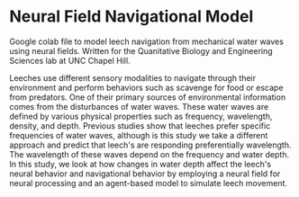 # Neural Field Navigational Model

Google colab file to model leech navigation from mechanical water waves using neural fields. Written for the Quanitative Biology and Engineering Sciences lab at UNC Chapel Hill.

Leeches use different sensory modalities to navigate through their environment and perform behaviors such as scavenge for food or escape from predators. One of their primary sources of environmental information comes from the disturbances of water waves. These water waves are defined by various physical properties such as frequency, wavelength, density, and depth. Previous studies show that leeches prefer specific frequencies of water waves, although is this study we take a different approach and predict that leech's are responding preferentially wavelength. The wavelength of these waves depend on the frequency and water depth. In this study, we look at how changes in water depth affect the leech's neural behavior and navigational behavior by employing a neural field for neural processing and an agent-based model to simulate leech movement. 

